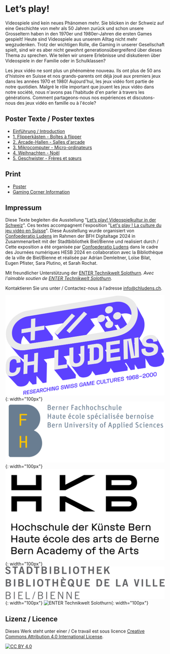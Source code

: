 # Let’s play!

Videospiele sind kein neues Phänomen mehr. Sie blicken in der Schweiz auf eine Geschichte von mehr als 50 Jahren zurück und schon unsere Grosseltern haben in den 1970er und 1980er-Jahren die ersten Games gespielt! Heute sind Videospiele aus unserem Alltag nicht mehr wegzudenken. Trotz der wichtigen Rolle, die Gaming in unserer Gesellschaft spielt, sind wir es aber nicht gewohnt generationsübergreifend über dieses Thema zu sprechen. Wie teilen wir unsere Erlebnisse und diskutieren über Videospiele in der Familie oder in Schulklassen?

Les jeux vidéo ne sont plus un phénomène nouveau. Ils ont plus de 50 ans d'histoire en Suisse et nos grands-parents ont déjà joué aux premiers jeux dans les années 1970 et 1980! Aujourd'hui, les jeux vidéo font partie de notre quotidien. Malgré le rôle important que jouent les jeux vidéo dans notre société, nous n'avons pas l'habitude d'en parler à travers les générations. Comment partageons-nous nos expériences et discutons-nous des jeux vidéo en famille ou à l'école?

## Poster Texte / Poster textes

- [Einführung / Introduction](texts/0%20Intro.md)
- [1. Flipperkästen - Boîtes à flipper](texts/1%20Flipperkästen%20-%20Boîtes%20à%20flipper.md)
- [2. Arcade-Hallen - Salles d'arcade](texts/2%20Arcade-Hallen%20-%20Salles%20d'arcade.md)
- [3. Mikrocomputer - Micro-ordinateurs](texts/3%20Mikrocomputer%20-%20Micro-ordinateurs.md)
- [4. Weihnachten - Noël](texts/4%20Weihnachten%20-%20Noël.md)
- [5. Geschwister - Frères et sœurs](texts/5%20Geschwister%20-%20Frères%20et%20sœurs.md)

## Print

- [Poster](assets/print/Poster_Exhibition.pdf)
- [Gaming Corner Information](assets/print/Gaming_Corner_Information.pdf)

## Impressum

Diese Texte begleiten die Ausstellung "[Let’s play! Videospielkultur in der Schweiz](https://www.bfh.ch/gesundheit/de/aktuell/fachveranstaltungen/digital-days-nov-2024-lets-play/)". Ces textes accompagnent l'exposition "[Let's play ! La culture du jeu vidéo en Suisse](https://www.bfh.ch/sante/fr/actualites/evenements-pour-specialistes/digital-days-nov-2024-lets-play/)". Diese Ausstellung wurde organisiert von [Confoederatio Ludens](https://chludens.ch) im Rahmen der BFH Digitaltage 2024 in Zusammenarbeit mit der Stadtbibliothek Biel/Bienne und realisiert durch / Cette exposition a été organisée par [Confoederatio Ludens](https://chludens.ch) dans le cadre des Journées numériques HESB 2024 en collaboration avec la Bibliothèque de la ville de Biel/Bienne et réalisée par Adrian Demleitner, Loïse Bilat, Eugen Pfister, Sara Plutino, et Sarah Rochat.

Mit freundlicher Unterstützung der [ENTER Technikwelt Solothurn](https://www.enter.ch). *Avec l'aimable soutien de [ENTER Technikwelt Solothurn](https://www.enter.ch).*

Kontaktieren Sie uns unter / Contactez-nous à l'adresse info@chludens.ch.

![Confoederatio Ludens](assets/logos/ludens.png){: width="100px"}
![BFH](assets/logos/bfh.png){: width="100px"}
![HKB](assets/logos/hkb.png){: width="100px"}
![Stadtbibliothek Biel/Bienne](assets/logos/library_biel-bienne.png){: width="100px"}
![ENTER Technikwelt Solothurn](assets/logos/enter.png){: width="100px"}

## Lizenz / Licence
Dieses Werk steht unter einer / Ce travail est sous licence 
[Creative Commons Attribution 4.0 International License][cc-by].

[![CC BY 4.0][cc-by-image]][cc-by]

[cc-by]: http://creativecommons.org/licenses/by/4.0/
[cc-by-image]: https://i.creativecommons.org/l/by/4.0/88x31.png
